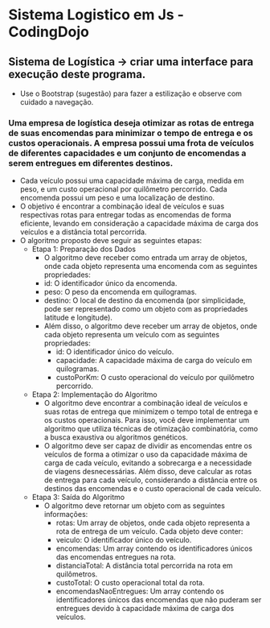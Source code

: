 # Sistema Logistico em Js - CodingDojo

## Sistema de Logística → criar uma interface para execução deste programa. 
  - Use o Bootstrap (sugestão) para fazer a estilização e observe com cuidado a navegação.

### Uma empresa de logística deseja otimizar as rotas de entrega de suas encomendas para minimizar o tempo de entrega e os custos operacionais. A empresa possui uma frota de veículos de diferentes capacidades e um conjunto de encomendas a serem entregues em diferentes destinos.
  - Cada veículo possui uma capacidade máxima de carga, medida em peso, e um custo operacional por quilômetro percorrido. Cada encomenda possui um peso e uma localização de destino.
  - O objetivo é encontrar a combinação ideal de veículos e suas respectivas rotas para entregar todas as encomendas de forma eficiente, levando em consideração a capacidade máxima de carga dos veículos e a distância total percorrida.
- O algoritmo proposto deve seguir as seguintes etapas:
  - Etapa 1: Preparação dos Dados
    - O algoritmo deve receber como entrada um array de objetos, onde cada objeto representa uma encomenda com as seguintes propriedades:
    - id: O identificador único da encomenda.
    - peso: O peso da encomenda em quilogramas.
    - destino: O local de destino da encomenda (por simplicidade, pode ser representado como um objeto com as propriedades latitude e longitude).
    - Além disso, o algoritmo deve receber um array de objetos, onde cada objeto representa um veículo com as seguintes propriedades:
      - id: O identificador único do veículo.
      - capacidade: A capacidade máxima de carga do veículo em quilogramas.
      - custoPorKm: O custo operacional do veículo por quilômetro percorrido.
  - Etapa 2: Implementação do Algoritmo
    - O algoritmo deve encontrar a combinação ideal de veículos e suas rotas de entrega que minimizem o tempo total de entrega e os custos operacionais. Para isso, você deve implementar um algoritmo que utiliza técnicas de otimização combinatória, como a busca exaustiva ou algoritmos genéticos.
    - O algoritmo deve ser capaz de dividir as encomendas entre os veículos de forma a otimizar o uso da capacidade máxima de carga de cada veículo, evitando a sobrecarga e a necessidade de viagens desnecessárias. Além disso, deve calcular as rotas de entrega para cada veículo, considerando a distância entre os destinos das encomendas e o custo operacional de cada veículo.
  - Etapa 3: Saída do Algoritmo
    - O algoritmo deve retornar um objeto com as seguintes informações:
      - rotas: Um array de objetos, onde cada objeto representa a rota de entrega de um veículo. Cada objeto deve conter:
      - veiculo: O identificador único do veículo.
      - encomendas: Um array contendo os identificadores únicos das encomendas entregues na rota.
      - distanciaTotal: A distância total percorrida na rota em quilômetros.
      - custoTotal: O custo operacional total da rota.
      - encomendasNaoEntregues: Um array contendo os identificadores únicos das encomendas que não puderam ser entregues devido à capacidade máxima de carga dos veículos.

